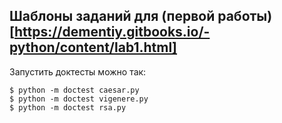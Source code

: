 ## Шаблоны заданий для (первой работы)[https://dementiy.gitbooks.io/-python/content/lab1.html]

Запустить доктесты можно так:
```
$ python -m doctest caesar.py
$ python -m doctest vigenere.py
$ python -m doctest rsa.py
```
